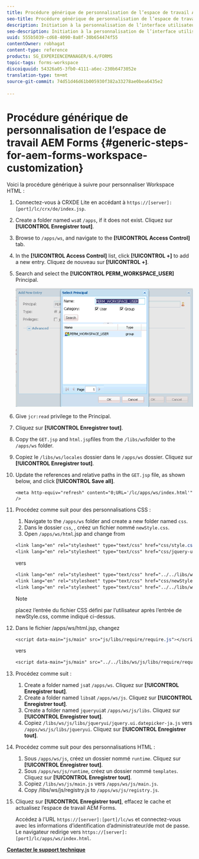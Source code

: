 ```yaml
---
title: Procédure générique de personnalisation de l’espace de travail AEM Forms
seo-title: Procédure générique de personnalisation de l’espace de travail AEM Forms
description: Initiation à la personnalisation de l’interface utilisateur de l’espace de travail AEM Forms.
seo-description: Initiation à la personnalisation de l’interface utilisateur de l’espace de travail AEM Forms.
uuid: 555b5039-cd68-4090-8a8f-30b654474f55
contentOwner: robhagat
content-type: reference
products: SG_EXPERIENCEMANAGER/6.4/FORMS
topic-tags: forms-workspace
discoiquuid: 54326a05-3fb0-4111-a6ec-230b6473052e
translation-type: tm+mt
source-git-commit: 74d51d46d61b005930f382a33278ae0bea6435e2

---
```



# Procédure générique de personnalisation de l’espace de travail AEM Forms {#generic-steps-for-aem-forms-workspace-customization}

Voici la procédure générique à suivre pour personnaliser Workspace HTML :

1. Connectez-vous à CRXDE Lite en accédant à `https://[server]:[port]/lc/crx/de/index.jsp`.
1. Create a folder named `ws`at `/apps`, if it does not exist. Cliquez sur **[!UICONTROL Enregistrer tout]**.
1. Browse to `/apps/ws`, and navigate to the **[!UICONTROL Access Control]** tab.
1. In the **[!UICONTROL Access Control]** list, click **[!UICONTROL +]** to add a new entry. Cliquez de nouveau sur **[!UICONTROL +]**.
1. Search and select the **[!UICONTROL PERM_WORKSPACE_USER]** Principal.

   ![Sélectionnez l’entité de sécurité PERM_WORKSPACE_USER dans le cadre des étapes génériques de personnalisation de Workspace HTML](assets/perm_workspace_user.png)

1. Give `jcr:read` privilege to the Principal.
1. Cliquez sur **[!UICONTROL Enregistrer tout]**.
1. Copy the `GET.jsp` and `html.jsp`files from the `/libs/ws`folder to the `/apps/ws` folder.
1. Copiez le `/libs/ws/locales` dossier dans le `/apps/ws` dossier. Cliquez sur **[!UICONTROL Enregistrer tout]**.
1. Update the references and relative paths in the `GET.jsp` file, as shown below, and click **[!UICONTROL Save all]**.

   ```
   <meta http-equiv="refresh" content="0;URL='/lc/apps/ws/index.html'" />
   ```

1. Procédez comme suit pour des personnalisations CSS :

   1. Navigate to the `/apps/ws` folder and create a new folder named `css`.
   1. Dans le dossier `css`,  , créez un fichier nommé `newStyle.css`.
   1. Open `/apps/ws/html`.jsp and change from

   ```css
   <link lang="en" rel="stylesheet" type="text/css" href="css/style.css" />
   <link lang="en" rel="stylesheet" type="text/css" href="css/jquery-ui.css"/>
   ```

   vers

   ```css
   <link lang="en" rel="stylesheet" type="text/css" href="../../libs/ws/css/style.css" />
   <link lang="en" rel="stylesheet" type="text/css" href="css/newStyle.css" />
   <link lang="en" rel="stylesheet" type="text/css" href="../../libs/ws/css/jquery-ui.css"/>
   ```

   >[!NOTE]
   >
   >placez l’entrée du fichier CSS défini par l’utilisateur après l’entrée de newStyle.css, comme indiqué ci-dessus.

1. Dans le fichier /apps/ws/html.jsp, changez

   ```css
   <script data-main="js/main" src="js/libs/require/require.js"></script>
   ```

   vers

   ```css
   <script data-main="js/main" src="../../libs/ws/js/libs/require/require.js"></script>
   ```

1. Procédez comme suit :

   1. Create a folder named `js`at `/apps/ws`. Cliquez sur **[!UICONTROL Enregistrer tout]**.
   1. Create a folder named `libs`at `/apps/ws/js`. Cliquez sur **[!UICONTROL Enregistrer tout]**.
   1. Create a folder named `jqueryui`at `/apps/ws/js/libs`. Cliquez sur **[!UICONTROL Enregistrer tout]**.
   1. Copiez `/libs/ws/js/libs/jqueryui/jquery.ui.datepicker-ja.js` vers `/apps/ws/js/libs/jqueryui`. Cliquez sur **[!UICONTROL Enregistrer tout]**.

1. Procédez comme suit pour des personnalisations HTML :

   1. Sous `/apps/ws/js`, créez un dossier nommé `runtime`. Cliquez sur **[!UICONTROL Enregistrer tout]**.
   1. Sous `/apps/ws/js/runtime`, créez un dossier nommé `templates`. Cliquez sur **[!UICONTROL Enregistrer tout]**.
   1. Copiez `/libs/ws/js/main.js` vers `/apps/ws/js/main.js`.
   1. Copy /libs/ws/js/registry.js to `/apps/ws/js/registry.js`.

1. Cliquez sur **[!UICONTROL Enregistrer tout]**, effacez le cache et actualisez l’espace de travail AEM Forms.

   Accédez à l’URL `https://[server]:[port]/lc/ws` et connectez-vous avec les informations d’identification d’administrateur/de mot de passe. Le navigateur redirige vers `https://[server]:[port]/lc/apps/ws/index.html`.

**[Contacter le support technique](https://www.adobe.com/account/sign-in.supportportal.html)**
